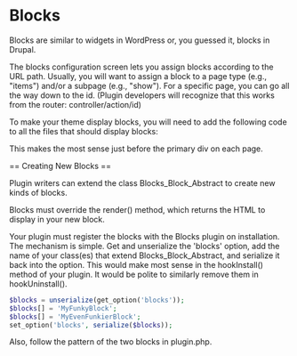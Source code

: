 Blocks
======


Blocks are similar to widgets in WordPress or, you guessed it, blocks in Drupal.

The blocks configuration screen lets you assign blocks according to the URL path. Usually, you will want to assign a block to a page type (e.g., "items") and/or a subpage (e.g., "show"). For a specific page, you can go all the way down to the id. (Plugin developers will recognize that this works from the router: controller/action/id)

To make your theme display blocks, you will need to add the following code to all the files that should display blocks:

<div class="blocks" style="float: right">
<?php echo blocks(); ?>
</div>

This makes the most sense just before the primary div on each page.

== Creating New Blocks ==

Plugin writers can extend the class Blocks_Block_Abstract to create new kinds of blocks. 

Blocks must override the render() method, which returns the HTML to display in your new block.

Your plugin must register the blocks with the Blocks plugin on installation. The mechanism is simple. Get and 
unserialize the 'blocks' option, add the name of your class(es) that extend Blocks_Block_Abstract, and serialize it
back into the option. This would make most sense in the hookInstall() method of your plugin. It would be polite
to similarly remove them in hookUninstall().

```php
$blocks = unserialize(get_option('blocks'));
$blocks[] = 'MyFunkyBlock';
$blocks[] = 'MyEvenFunkierBlock';
set_option('blocks', serialize($blocks));
```

Also, follow the pattern of the two blocks in plugin.php.

